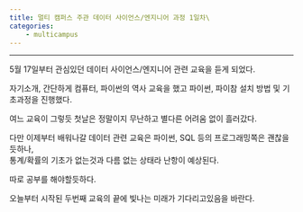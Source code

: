 ```yaml
---
title: 멀티 캠퍼스 주관 데이터 사이언스/엔지니어 과정 1일차\
categories:
    - multicampus
---
```

---
5월 17일부터 관심있던 데이터 사이언스/엔지니어 관련 교육을 듣게 되었다.

자기소개, 간단하게 컴퓨터, 파이썬의 역사 교육을 했고 파이썬, 파이참 설치 방법 및 기초과정을 진행했다.

여느 교육이 그렇듯 첫날은 정말이지 무난하고 별다른 어려움 없이 흘러갔다.

다만 이제부터 배워나갈 데이터 관련 교육은 파이썬, SQL 등의 프로그래밍쪽은 괜찮을듯하나,   
통계/확률의 기초가 없는것과 다름 없는 상태라 난항이 예상된다.

따로 공부를 해야할듯하다.  

오늘부터 시작된 두번째 교육의 끝에 빛나는 미래가 기다리고있음을 바란다.


